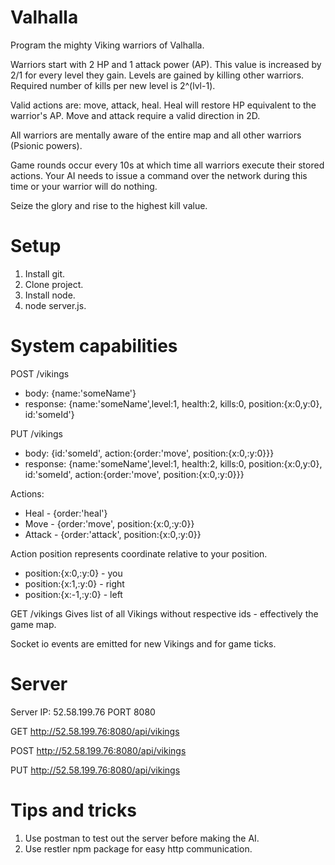 # Valhalla
Program the mighty Viking warriors of Valhalla.

Warriors start with 2 HP and 1 attack power (AP). This value is increased by 2/1 for every level they gain. Levels are gained by killing other warriors. Required number of kills per new level is 2^(lvl-1).

Valid actions are: move, attack, heal. Heal will restore HP equivalent to the warrior's AP. Move and attack require a valid direction in 2D.

All warriors are mentally aware of the entire map and all other warriors (Psionic powers).

Game rounds occur every 10s at which time all warriors execute their stored actions. Your AI needs to issue a command over the network during this time or your warrior will do nothing.

Seize the glory and rise to the highest kill value.

# Setup
1. Install git.
2. Clone project.
3. Install node.
4. node server.js.

# System capabilities
POST /vikings
- body: {name:'someName'}
- response: {name:'someName',level:1, health:2, kills:0, position:{x:0,y:0}, id:'someId'}

PUT /vikings
- body: {id:'someId', action:{order:'move', position:{x:0,:y:0}}}
- response: {name:'someName',level:1, health:2, kills:0, position:{x:0,y:0}, id:'someId', action:{order:'move', position:{x:0,:y:0}}}

Actions:
- Heal - {order:'heal'}
- Move - {order:'move', position:{x:0,:y:0}}
- Attack - {order:'attack', position:{x:0,:y:0}}

Action position represents coordinate relative to your position.
-  position:{x:0,:y:0} - you
-  position:{x:1,:y:0} - right
-  position:{x:-1,:y:0} - left

GET /vikings
Gives list of all Vikings without respective ids - effectively the game map.

Socket io events are emitted for new Vikings and for game ticks.

# Server
Server IP: 52.58.199.76 PORT 8080

GET http://52.58.199.76:8080/api/vikings

POST http://52.58.199.76:8080/api/vikings

PUT http://52.58.199.76:8080/api/vikings

# Tips and tricks
1. Use postman to test out the server before making the AI.
2. Use restler npm package for easy http communication.